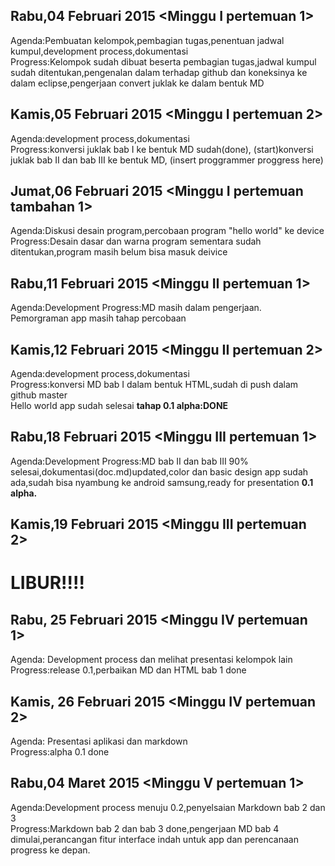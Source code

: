 Rabu,04 Februari 2015 <Minggu I pertemuan 1>   
---------------------------------------------
  Agenda:Pembuatan kelompok,pembagian tugas,penentuan jadwal kumpul,development process,dokumentasi   
  Progress:Kelompok sudah dibuat beserta pembagian tugas,jadwal kumpul sudah ditentukan,pengenalan dalam terhadap 
  github dan koneksinya ke dalam eclipse,pengerjaan convert juklak ke dalam bentuk MD   

Kamis,05 Februari 2015 <Minggu I pertemuan 2>   
---------------------------------------------
  Agenda:development process,dokumentasi   
  Progress:konversi juklak bab I ke bentuk MD sudah(done),
          (start)konversi juklak bab II dan bab III ke bentuk MD,
          (insert proggrammer proggress here)
          
Jumat,06 Februari 2015 <Minggu I pertemuan tambahan 1>   
---------------------------------------------
  Agenda:Diskusi desain program,percobaan program "hello world" ke device  
  Progress:Desain dasar dan warna program sementara sudah ditentukan,program masih belum bisa masuk deivice
  
Rabu,11 Februari 2015 <Minggu II pertemuan 1>   
---------------------------------------------
  Agenda:Development
  Progress:MD masih dalam pengerjaan.   
  Pemorgraman app masih tahap percobaan   

Kamis,12 Februari 2015 <Minggu II pertemuan 2>   
---------------------------------------------
  Agenda:development process,dokumentasi   
  Progress:konversi MD bab I dalam bentuk HTML,sudah di push dalam github master   
           Hello world app sudah selesai **tahap 0.1 alpha:DONE**   
          
Rabu,18 Februari 2015 <Minggu III pertemuan 1>   
---------------------------------------------
  Agenda:Development 
  Progress:MD bab II dan bab III 90% selesai,dokumentasi(doc.md)updated,color dan basic design app sudah ada,sudah bisa        nyambung ke android samsung,ready for presentation **0.1 alpha.**

Kamis,19 Februari 2015 <Minggu III pertemuan 2>   
---------------------------------------------
LIBUR!!!!   
===========

Rabu, 25 Februari 2015 <Minggu IV pertemuan 1>   
---------------------------------------------
  Agenda: Development process dan melihat presentasi kelompok lain  
  Progress:release 0.1,perbaikan MD dan HTML bab 1 done

Kamis, 26 Februari 2015 <Minggu IV pertemuan 2>   
---------------------------------------------
  Agenda: Presentasi aplikasi dan markdown  
  Progress:alpha 0.1 done
  
Rabu,04 Maret 2015 <Minggu V pertemuan 1>
---------------------------------------------
  Agenda:Development process menuju 0.2,penyelsaian Markdown bab 2 dan 3  
  Progress:Markdown bab 2 dan bab 3 done,pengerjaan MD bab 4 dimulai,perancangan fitur interface indah untuk app dan perencanaan progress ke depan.
